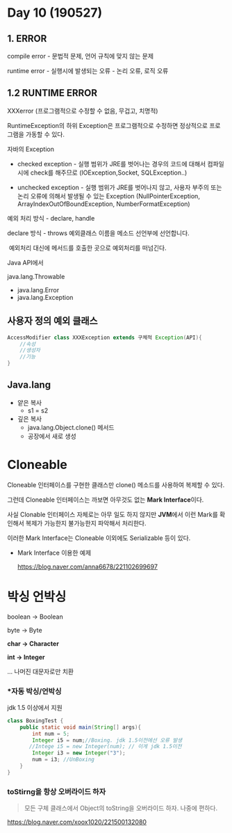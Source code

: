 # Day 10 (190527) 

## 1. ERROR

compile error - 문법적 문제, 언어 규칙에 맞지 않는 문제

runtime error - 실행시에 발생되는 오류 - 논리 오류, 로직 오류



## 1.2 RUNTIME ERROR

XXXerror (프로그램적으로 수정할 수 없음, 무겁고, 치명적)

RuntimeException의 하위 Exception은 프로그램적으로 수정하면 정상적으로 프로그램을 가동할 수 있다.



자바의 Exception 

- checked exception -  실행 범위가 JRE를 벗어나는 경우의 코드에 대해서 컴파일시에 check를 해주므로 (IOException,Socket, SQLException..)

- unchecked exception  - 실행 범위가 JRE를 벗어나지 않고, 사용자 부주의 또는 논리 오류에 의해서 발생될 수 있는 Exception (NullPointerException, ArrayIndexOutOfBoundException, NumberFormatException)

예외 처리 방식 - declare, handle 



declare 방식 - throws 예외클래스 이름을 메소드 선언부에 선언합니다.

​						예외처리 대신에 메서드를 호출한 곳으로 예외처리를 떠넘긴다.

Java API에서 

java.lang.Throwable 

- java.lang.Error
- java.lang.Exception



## 사용자 정의 예외 클래스

```java
AccessModifier class XXXException extends 구체적 Exception(API){
	//속성
    //생성자
    //기능   
}
```



## Java.lang

- 얕은 복사
  - s1 = s2
- 깊은 복사 
  - java.lang.Object.clone()  메서드
  - 공장에서 새로 생성



# Cloneable

Cloneable 인터페이스를 구현한 클래스만 clone() 메소드를 사용하여 복제할 수 있다.

그런데 Cloneable 인터페이스는 까보면 아무것도 없는 **Mark Interface**이다.

사실 Clonable 인터페이스 자체로는 아무 일도 하지 않지만 **JVM**에서 이런 Mark를 확인해서 복제가 가능한지 불가능한지 파악해서 처리한다. 



이러한 Mark Interface는 Cloneable 이외에도 Serializable 등이 있다.



- Mark Interface 이용한 예제

  <https://blog.naver.com/anna6678/221102699697>



# 박싱 언박싱

boolean -> Boolean

byte -> Byte

**char -> Character**

**int -> Integer**

... 나머진 대문자로만 치환



### *자동 박싱/언박싱

jdk 1.5 이상에서 지원

```java
class BoxingTest {
    public static void main(String[] args){
        int num = 5;
        Integer i5 = num;//Boxing. jdk 1.5이전에선 오류 발생
       //Intege i5 = new Integer(num); // 이게 jdk 1.5이전
        Integer i3 = new Integer("3");
        num = i3; //UnBoxing
    }
}
```



### toStirng을 항상 오버라이드 하자

> 모든 구체 클래스에서 Object의 toString을 오버라이드 하자. 나중에 편하다.

<https://blog.naver.com/xoox1020/221500132080>


